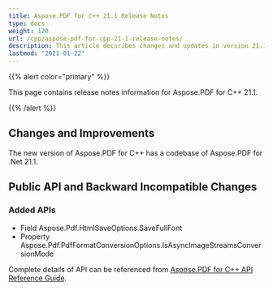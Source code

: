 ```yaml
---
title: Aspose.PDF for C++ 21.1 Release Notes
type: docs
weight: 120
url: /cpp/aspose-pdf-for-cpp-21-1-release-notes/
description: This article decsribes changes and updates in version 21.1 of Aspose.PDF for C++ library
lastmod: "2021-01-22"
---
```


{{% alert color="primary" %}}

This page contains release notes information for Aspose.PDF for C++ 21.1.

{{% /alert %}}

## Changes and Improvements

The new version of Aspose.PDF for C++ has a codebase of Aspose.PDF for .Net 21.1.

## Public API and Backward Incompatible Changes

### Added APIs
* Field Aspose.Pdf.HtmlSaveOptions.SaveFullFont
* Property Aspose.Pdf.PdfFormatConversionOptions.IsAsyncImageStreamsConversionMode

Complete details of API can be referenced from [Aspose.PDF for C++ API Reference Guide](https://apireference.aspose.com/pdf/cpp).
